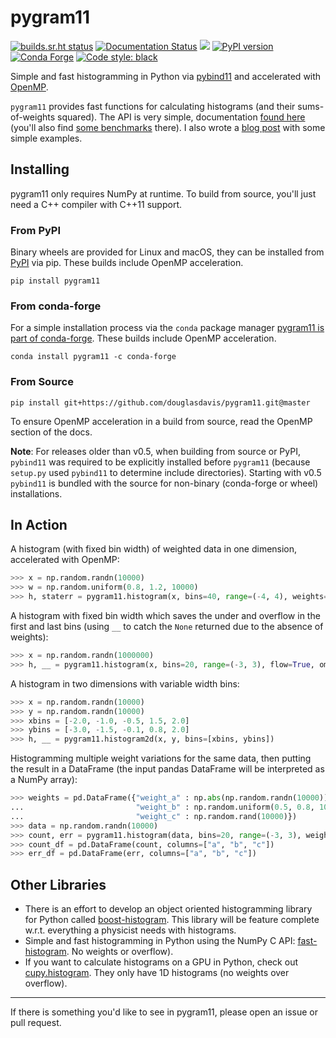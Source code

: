 # pygram11

[![builds.sr.ht status](https://builds.sr.ht/~ddavis/pygram11.svg)](https://builds.sr.ht/~ddavis/pygram11?)
[![Documentation Status](https://readthedocs.org/projects/pygram11/badge/?version=stable)](https://pygram11.readthedocs.io/en/stable/?badge=stable)
![](https://img.shields.io/pypi/pyversions/pygram11.svg?colorB=blue&style=flat)
[![PyPI version](https://img.shields.io/pypi/v/pygram11.svg?colorB=486b87&style=flat)](https://pypi.org/project/pygram11/)
[![Conda Forge](https://img.shields.io/conda/vn/conda-forge/pygram11.svg?colorB=486b87&style=flat)](https://anaconda.org/conda-forge/pygram11)
[![Code style: black](https://img.shields.io/badge/code%20style-black-000000.svg)](https://github.com/ambv/black)

Simple and fast histogramming in Python via
[pybind11](https://github.com/pybind/pybind11) and accelerated with
[OpenMP](https://www.openmp.org/).

`pygram11` provides fast functions for calculating histograms (and
their sums-of-weights squared). The API is very simple, documentation
[found here](https://pygram11.readthedocs.io/) (you'll also find [some
benchmarks](https://pygram11.readthedocs.io/en/stable/purpose.html#some-benchmarks)
there). I also wrote a [blog
post](https://ddavis.io/posts/introducing-pygram11/) with some simple
examples.

## Installing

pygram11 only requires NumPy at runtime. To build from source, you'll
just need a C++ compiler with C++11 support.

### From PyPI

Binary wheels are provided for Linux and macOS, they can be installed
from [PyPI](https://pypi.org/project/pygram11/) via pip. These builds
include OpenMP acceleration.

```
pip install pygram11
```

### From conda-forge

For a simple installation process via the `conda` package manager
[pygram11 is part of
conda-forge](https://anaconda.org/conda-forge/pygram11). These builds
include OpenMP acceleration.

```none
conda install pygram11 -c conda-forge
```

### From Source

```none
pip install git+https://github.com/douglasdavis/pygram11.git@master
```

To ensure OpenMP acceleration in a build from source, read the OpenMP
section of the docs.

**Note**: For releases older than v0.5, when building from source or
PyPI, `pybind11` was required to be explicitly installed before
`pygram11` (because `setup.py` used `pybind11` to determine include
directories). Starting with v0.5 `pybind11` is bundled with the source
for non-binary (conda-forge or wheel) installations.

## In Action

A histogram (with fixed bin width) of weighted data in one dimension,
accelerated with OpenMP:

```python
>>> x = np.random.randn(10000)
>>> w = np.random.uniform(0.8, 1.2, 10000)
>>> h, staterr = pygram11.histogram(x, bins=40, range=(-4, 4), weights=w, omp=True)
```

A histogram with fixed bin width which saves the under and overflow in
the first and last bins (using `__` to catch the `None` returned due
to the absence of weights):

```python
>>> x = np.random.randn(1000000)
>>> h, __ = pygram11.histogram(x, bins=20, range=(-3, 3), flow=True, omp=True)
```

A histogram in two dimensions with variable width bins:

```python
>>> x = np.random.randn(10000)
>>> y = np.random.randn(10000)
>>> xbins = [-2.0, -1.0, -0.5, 1.5, 2.0]
>>> ybins = [-3.0, -1.5, -0.1, 0.8, 2.0]
>>> h, __ = pygram11.histogram2d(x, y, bins=[xbins, ybins])
```

Histogramming multiple weight variations for the same data, then
putting the result in a DataFrame (the input pandas DataFrame will be
interpreted as a NumPy array):

```python
>>> weights = pd.DataFrame({"weight_a" : np.abs(np.random.randn(10000)),
...                         "weight_b" : np.random.uniform(0.5, 0.8, 10000),
...                         "weight_c" : np.random.rand(10000)})
>>> data = np.random.randn(10000)
>>> count, err = pygram11.histogram(data, bins=20, range=(-3, 3), weights=weights, flow=True, omp=True)
>>> count_df = pd.DataFrame(count, columns=["a", "b", "c"])
>>> err_df = pd.DataFrame(err, columns=["a", "b", "c"])
```

## Other Libraries

- There is an effort to develop an object oriented histogramming
  library for Python called
  [boost-histogram](https://indico.cern.ch/event/803122/contributions/3339214/attachments/1830213/2997039/bhandhist.pdf). This
  library will be feature complete w.r.t. everything a physicist needs
  with histograms.
- Simple and fast histogramming in Python using the NumPy C API:
  [fast-histogram](https://github.com/astrofrog/fast-histogram). No
  weights or overflow).
- If you want to calculate histograms on a GPU in Python, check out
  [cupy.histogram](https://docs-cupy.chainer.org/en/stable/reference/generated/cupy.histogram.html#cupy.histogram). They
  only have 1D histograms (no weights over overflow).

---

If there is something you'd like to see in pygram11, please open an
issue or pull request.
